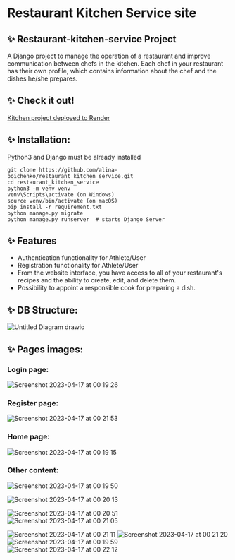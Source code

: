 # Restaurant Kitchen Service site

## ✨ Restaurant-kitchen-service Project

A Django project to manage the operation of a restaurant and improve communication between chefs in the kitchen.
Each chef in your restaurant has their own profile, which contains information about the chef and the dishes he/she prepares. 

## ✨ Check it out!
[Kitchen project deployed to Render](https://restaurant-kitchen-service-hzl5.onrender.com)

## ✨ Installation:

Python3 and Django must be already installed

```shell
git clone https://github.com/alina-boichenko/restaurant_kitchen_service.git
cd restaurant_kitchen_service
python3 -m venv venv
venv\Scripts\activate (on Windows)
source venv/bin/activate (on macOS)
pip install -r requirement.txt
python manage.py migrate
python manage.py runserver  # starts Django Server
```

## ✨ Features
* Authentication functionality for Athlete/User
* Registration functionality for Athlete/User
* From the website interface, you have access to all of your restaurant's recipes and the ability to create, edit, and delete them.
* Possibility to appoint a responsible cook for preparing a dish.

## ✨ DB Structure:

![Untitled Diagram drawio](https://user-images.githubusercontent.com/116642541/232430320-61d75d2d-8d5b-4362-b327-f10e66b2c332.png)

## ✨ Pages images:
### Login page:
![Screenshot 2023-04-17 at 00 19 26](https://user-images.githubusercontent.com/116642541/232430678-6cac45f1-a11d-41a1-bac5-980879cb9916.png)

### Register page:
![Screenshot 2023-04-17 at 00 21 53](https://user-images.githubusercontent.com/116642541/232430823-7b7d7529-c8d3-4249-bfae-36d9f2e47af7.png)

### Home page:
![Screenshot 2023-04-17 at 00 19 15](https://user-images.githubusercontent.com/116642541/232422662-b6a0be43-6872-4ab5-98f4-38764cf2ae76.png)

### Other content:

![Screenshot 2023-04-17 at 00 19 50](https://user-images.githubusercontent.com/116642541/232431368-76e8068b-614d-4899-8e57-286d04944cdb.png)

![Screenshot 2023-04-17 at 00 20 13](https://user-images.githubusercontent.com/116642541/232431411-06f2f312-e1bc-493b-b6bc-b87daf03d9d3.png)

![Screenshot 2023-04-17 at 00 20 51](https://user-images.githubusercontent.com/116642541/232431457-0c6a8cb9-093f-4946-a92f-6032f0fab561.png)
![Screenshot 2023-04-17 at 00 21 05](https://user-images.githubusercontent.com/116642541/232431484-c7413e22-a473-49f1-bcfc-12c7d374a508.png)

![Screenshot 2023-04-17 at 00 21 11](https://user-images.githubusercontent.com/116642541/232431527-e6ca4c7e-eb22-4b2c-9036-eb618bd0561d.png)
![Screenshot 2023-04-17 at 00 21 20](https://user-images.githubusercontent.com/116642541/232431564-5e96eca8-965e-460f-8a6d-1f75e97ff162.png)
![Screenshot 2023-04-17 at 00 19 59](https://user-images.githubusercontent.com/116642541/232431632-f03674f3-634a-4d1c-9741-984771af7b82.png)
![Screenshot 2023-04-17 at 00 22 12](https://user-images.githubusercontent.com/116642541/232431663-0cce7d2b-5c64-45bc-9430-684851645ef9.png)
